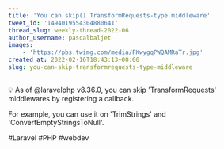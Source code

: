 ```yaml
---
title: 'You can skip() TransformRequests-type middleware'
tweet_id: '1494019554304880641'
thread_slug: weekly-thread-2022-06
author_username: pascalbaljet
images:
    - 'https://pbs.twimg.com/media/FKwygqPWQAMRaTr.jpg'
created_at: 2022-02-16T18:43:13+00:00
slug: you-can-skip-transformrequests-type-middleware
---
```

💡 As of @laravelphp v8.36.0, you can skip 'TransformRequests' middlewares by registering a callback.

For example, you can use it on 'TrimStrings' and 'ConvertEmptyStringsToNull'.

#Laravel #PHP #webdev
